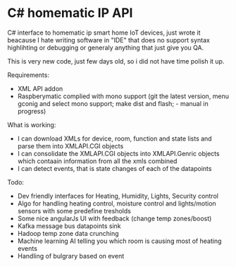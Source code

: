 # C# homematic IP API
C# interface to homematic ip smart home IoT devices, just wrote it beacause I hate writing software in "IDE" that does no support syntax highlihting or debugging or generaly anything that just give you QA.

This is very new code, just few days old, so i did not have time polish it up.

Requirements:
- XML API addon 
- Raspberymatic complied with mono support (git the latest version, menu gconig and select mono support; make dist and flash; - manual in progress)

What is working:
- I can download XMLs for device, room, function and state lists and parse them into XMLAPI.CGI objects
- I can consolidate the XMLAPI.CGI objects into XMLAPI.Genric objects which contaain information from all the xmls combined
- I can detect events, that is state changes of each of the datapoints

Todo:
- Dev friendly interfaces for Heating, Humidity, Lights, Security control
- Algo for handling heating control, moisture control and lights/motion sensors with some predefine tresholds
- Some nice angularJs UI with feedback (change temp zones/boost) 
- Kafka message bus datapoints sink
- Hadoop temp zone data crunching
- Machine learning AI telling you which room is causing most of heating events
- Handling of bulgrary based on event
 
